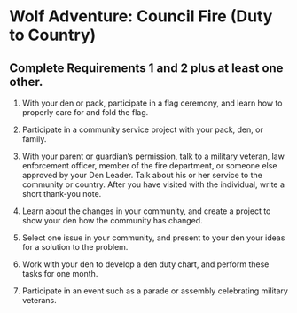# Wolf Adventure: Council Fire (Duty to Country)

## Complete Requirements 1 and 2 plus at least one other.

1. With your den or pack, participate in a flag ceremony, and learn how to properly care for and fold the flag.

2. Participate in a community service project with your pack, den, or family.

3. With your parent or guardian’s permission, talk to a military veteran, law enforcement officer, member of the fire department, or someone else approved by your Den Leader. Talk about his or her service to the community or country. After you have visited with the individual, write a short thank-you note.

4. Learn about the changes in your community, and create a project to show your den how the community has changed.

5. Select one issue in your community, and present to your den your ideas for a solution to the problem.

6. Work with your den to develop a den duty chart, and perform these tasks for one month.

7. Participate in an event such as a parade or assembly celebrating military veterans.
